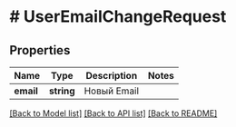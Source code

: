 # # UserEmailChangeRequest

## Properties

Name | Type | Description | Notes
------------ | ------------- | ------------- | -------------
**email** | **string** | Новый Email |

[[Back to Model list]](../../README.md#models) [[Back to API list]](../../README.md#endpoints) [[Back to README]](../../README.md)
